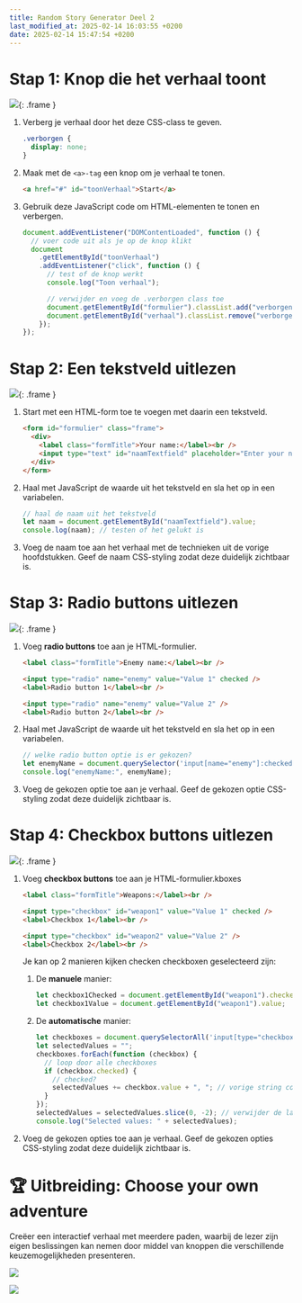 ```yaml
---
title: Random Story Generator Deel 2
last_modified_at: 2025-02-14 16:03:55 +0200
date: 2025-02-14 15:47:54 +0200
---
```


# Stap 1: Knop die het verhaal toont

![](images/randomknop1.gif){: .frame }

1. Verberg je verhaal door het deze CSS-class te geven.

   ```css
   .verborgen {
     display: none;
   }
   ```

2. Maak met de `<a>-tag` een knop om je verhaal te tonen.

   ```html
   <a href="#" id="toonVerhaal">Start</a>
   ```

3. Gebruik deze JavaScript code om HTML-elementen te tonen en verbergen.

   ```javascript
   document.addEventListener("DOMContentLoaded", function () {
     // voer code uit als je op de knop klikt
     document
       .getElementById("toonVerhaal")
       .addEventListener("click", function () {
         // test of de knop werkt
         console.log("Toon verhaal");

         // verwijder en voeg de .verborgen class toe
         document.getElementById("formulier").classList.add("verborgen");
         document.getElementById("verhaal").classList.remove("verborgen");
       });
   });
   ```

# Stap 2: Een tekstveld uitlezen

![](images/randomknop2.gif){: .frame }

1. Start met een HTML-form toe te voegen met daarin een tekstveld.

   ```html
   <form id="formulier" class="frame">
     <div>
       <label class="formTitle">Your name:</label><br />
       <input type="text" id="naamTextfield" placeholder="Enter your name" />
     </div>
   </form>
   ```

2. Haal met JavaScript de waarde uit het tekstveld en sla het op in een variabelen.

   ```javascript
   // haal de naam uit het tekstveld
   let naam = document.getElementById("naamTextfield").value;
   console.log(naam); // testen of het gelukt is
   ```

3. Voeg de naam toe aan het verhaal met de technieken uit de vorige hoofdstukken.
   Geef de naam CSS-styling zodat deze duidelijk zichtbaar is.

# Stap 3: Radio buttons uitlezen

![](images/randomradio.gif){: .frame }

1. Voeg **radio buttons** toe aan je HTML-formulier.

   ```html
   <label class="formTitle">Enemy name:</label><br />

   <input type="radio" name="enemy" value="Value 1" checked />
   <label>Radio button 1</label><br />

   <input type="radio" name="enemy" value="Value 2" />
   <label>Radio button 2</label><br />
   ```

2. Haal met JavaScript de waarde uit het tekstveld en sla het op in een variabelen.

   ```javascript
   // welke radio button optie is er gekozen?
   let enemyName = document.querySelector('input[name="enemy"]:checked').value;
   console.log("enemyName:", enemyName);
   ```

3. Voeg de gekozen optie toe aan je verhaal.
   Geef de gekozen optie CSS-styling zodat deze duidelijk zichtbaar is.

# Stap 4: Checkbox buttons uitlezen

![](images/randomcheckbox.gif){: .frame }

1. Voeg **checkbox buttons** toe aan je HTML-formulier.kboxes

   ```html
   <label class="formTitle">Weapons:</label><br />

   <input type="checkbox" id="weapon1" value="Value 1" checked />
   <label>Checkbox 1</label><br />

   <input type="checkbox" id="weapon2" value="Value 2" />
   <label>Checkbox 2</label><br />
   ```

   Je kan op 2 manieren kijken checken checkboxen geselecteerd zijn:

   1. De **manuele** manier:

      ```javascript
      let checkbox1Checked = document.getElementById("weapon1").checked;
      let checkbox1Value = document.getElementById("weapon1").value;
      ```

   2. De **automatische** manier:

      ```javascript
      let checkboxes = document.querySelectorAll('input[type="checkbox"]'); // zet alle checkboxes in een array
      let selectedValues = "";
      checkboxes.forEach(function (checkbox) {
        // loop door alle checkboxes
        if (checkbox.checked) {
          // checked?
          selectedValues += checkbox.value + ", "; // vorige string comma nieuwe
        }
      });
      selectedValues = selectedValues.slice(0, -2); // verwijder de laatste 2 letters van de string ', '
      console.log("Selected values: " + selectedValues);
      ```

2. Voeg de gekozen opties toe aan je verhaal.
   Geef de gekozen opties CSS-styling zodat deze duidelijk zichtbaar is.

# 🏆 Uitbreiding: Choose your own adventure

Creëer een interactief verhaal met meerdere paden, waarbij de lezer zijn eigen beslissingen kan nemen door middel van knoppen die verschillende keuzemogelijkheden presenteren.

![](images//Black-Mirror-Bandersnatch-historia-2282737361.jpg)

![](images/Bandersnatch05-506725826.jpg)
